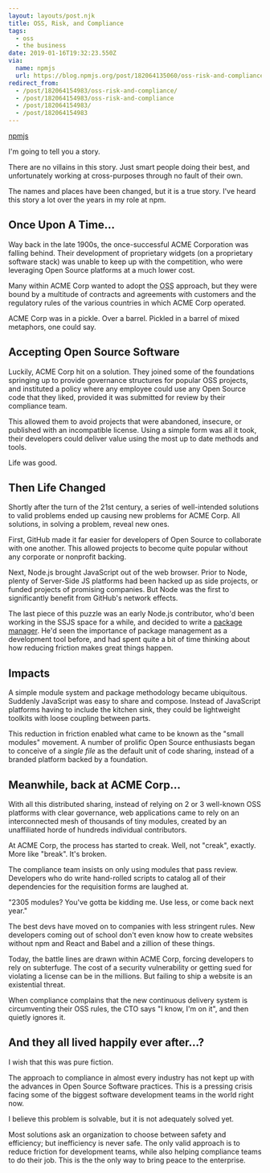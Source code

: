 ```yaml
---
layout: layouts/post.njk
title: OSS, Risk, and Compliance
tags:
  - oss
  - the business
date: 2019-01-16T19:32:23.550Z
via:
  name: npmjs
  url: https://blog.npmjs.org/post/182064135060/oss-risk-and-compliance
redirect_from:
  - /post/182064154983/oss-risk-and-compliance/
  - /post/182064154983/oss-risk-and-compliance
  - /post/182064154983/
  - /post/182064154983
---
```


[npmjs](https://blog.npmjs.org/post/182064135060/oss-risk-and-compliance)

I'm going to tell you a story.

There are no villains in this story.  Just smart people doing their
best, and unfortunately working at cross-purposes through no fault of
their own.

The names and places have been changed, but it is a true story.  I've
heard this story a lot over the years in my role at
npm.

## Once Upon A Time...

Way back in the late 1900s, the once-successful ACME Corporation was
falling behind. Their development of proprietary widgets (on a
proprietary software stack) was unable to keep up with the
competition, who were leveraging Open Source platforms at a much lower
cost.

Many within ACME Corp wanted to adopt the <abbr title="Open Source
Software">OSS</abbr> approach, but they were bound by a multitude of
contracts and agreements with customers and the regulatory rules of
the various countries in which ACME Corp operated.

ACME Corp was in a pickle.  Over a barrel.  Pickled in a barrel of
mixed metaphors, one could say.

## Accepting Open Source Software

Luckily, ACME Corp hit on a solution. They joined some of the
foundations springing up to provide governance structures for popular
OSS projects, and instituted a policy where any employee could use any
Open Source code that they liked, provided it was submitted for review
by their compliance team.

This allowed them to avoid projects that were abandoned, insecure, or
published with an incompatible license. Using a simple form was all it
took, their developers could deliver value using the most up to date
methods and tools.

Life was good.

## Then Life Changed

Shortly after the turn of the 21st century, a series of well-intended
solutions to valid problems ended up causing new problems for ACME
Corp.  All solutions, in solving a problem, reveal new ones.

First, GitHub made it far easier for developers of Open Source to
collaborate with one another. This allowed projects to become quite
popular without any corporate or nonprofit backing.

Next, Node.js brought JavaScript out of the web browser. Prior to
Node, plenty of Server-Side JS platforms had been hacked up as side
projects, or funded projects of promising companies.  But Node was the
first to significantly benefit from GitHub's network effects.

The last piece of this puzzle was an early Node.js contributor, who'd
been working in the SSJS space for a while, and decided to write a
[package manager](https://www.npmjs.com). He'd seen the importance of
package management as a development tool before, and had spent quite a
bit of time thinking about how reducing friction makes great things
happen.

## Impacts

A simple module system and package methodology became ubiquitous.
Suddenly JavaScript was easy to share and compose.  Instead of
JavaScript platforms having to include the kitchen sink, they could be
lightweight toolkits with loose coupling between parts.

This reduction in friction enabled what came to be known as the "small
modules" movement. A number of prolific Open Source enthusiasts began
to conceive of a _single file_ as the default unit of code sharing,
instead of a branded platform backed by a foundation.

## Meanwhile, back at ACME Corp...

With all this distributed sharing, instead of relying on 2 or 3
well-known OSS platforms with clear governance, web applications came
to rely on an interconnected mesh of thousands of tiny modules,
created by an unaffiliated horde of hundreds individual contributors.

At ACME Corp, the process has started to creak. Well, not "creak",
exactly. More like "break". It's broken.

The compliance team insists on only using modules that pass review.
Developers who do write hand-rolled scripts to catalog all of their
dependencies for the requisition forms are laughed at.

"2305 modules? You've gotta be kidding me. Use less, or come back next
year."

The best devs have moved on to companies with less stringent rules.
New developers coming out of school don't even know how to create
websites without npm and React and Babel and a zillion of these
things.

Today, the battle lines are drawn within ACME Corp, forcing developers
to rely on subterfuge. The cost of a security vulnerability or getting
sued for violating a license can be in the millions. But failing to
ship a website is an existential threat.

When compliance complains that the new continuous delivery system is
circumventing their OSS rules, the CTO says "I know, I'm on it", and
then quietly ignores it.

## And they all lived happily ever after...?

I wish that this was pure fiction.

The approach to compliance in almost every industry has not kept up
with the advances in Open Source Software practices. This is a
pressing crisis facing some of the biggest software development teams
in the world right now.

I believe this problem is solvable, but it is not adequately solved
yet.

Most solutions ask an organization to choose between safety and
efficiency; but inefficiency is never safe. The only valid approach is
to reduce friction for development teams, while also helping
compliance teams to do their job.  This is the the only way to bring
peace to the enterprise.
